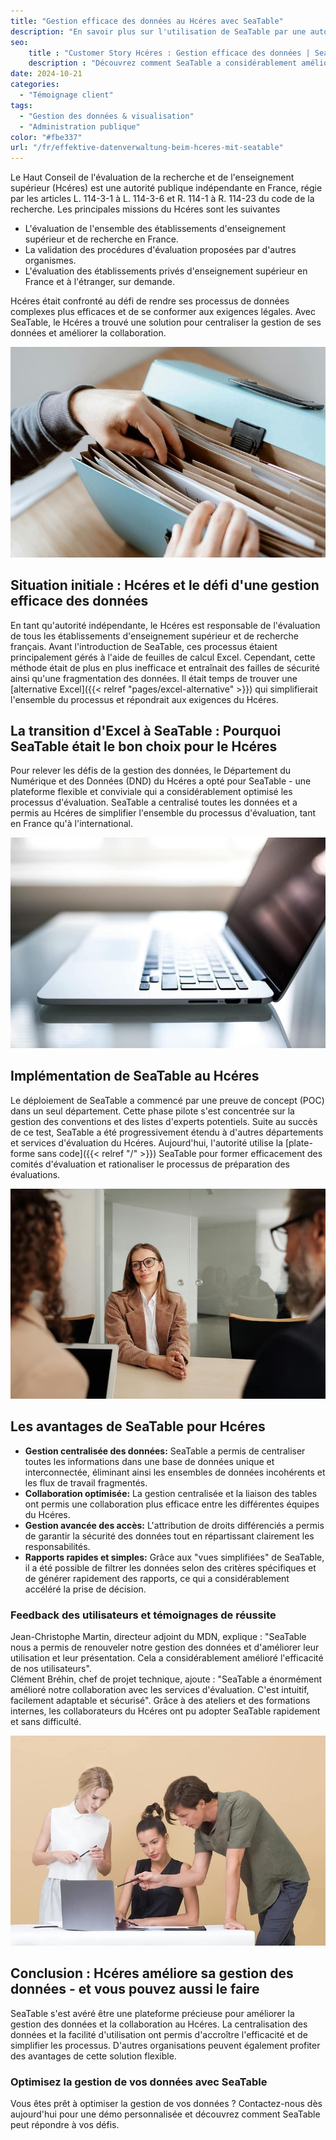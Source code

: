 ```yaml
---
title: "Gestion efficace des données au Hcéres avec SeaTable"
description: "En savoir plus sur l'utilisation de SeaTable par une autorité publique indépendante."
seo:
    title : "Customer Story Hcéres : Gestion efficace des données | SeaTable"
    description : "Découvrez comment SeaTable a considérablement amélioré la collaboration avec les services d'évaluation, en la rendant intuitive, personnalisable et sécurisée".
date: 2024-10-21
categories: 
  - "Témoignage client"
tags: 
  - "Gestion des données & visualisation"
  - "Administration publique"
color: "#fbe337"
url: "/fr/effektive-datenverwaltung-beim-hceres-mit-seatable"
---
```


Le Haut Conseil de l'évaluation de la recherche et de l'enseignement supérieur (Hcéres) est une autorité publique indépendante en France, régie par les articles L. 114-3-1 à L. 114-3-6 et R. 114-1 à R. 114-23 du code de la recherche. Les principales missions du Hcéres sont les suivantes

- L'évaluation de l'ensemble des établissements d'enseignement supérieur et de recherche en France.
- La validation des procédures d'évaluation proposées par d'autres organismes.
- L'évaluation des établissements privés d'enseignement supérieur en France et à l'étranger, sur demande.  
    
Hcéres était confronté au défi de rendre ses processus de données complexes plus efficaces et de se conformer aux exigences légales. Avec SeaTable, le Hcéres a trouvé une solution pour centraliser la gestion de ses données et améliorer la collaboration.

![La gestion des données par dossier est obsolète et fastidieuse - Transformation numérique avec SeaTable](pexels-anete-lusina-4792285-1.jpg)

## Situation initiale : Hcéres et le défi d'une gestion efficace des données

En tant qu'autorité indépendante, le Hcéres est responsable de l'évaluation de tous les établissements d'enseignement supérieur et de recherche français. Avant l'introduction de SeaTable, ces processus étaient principalement gérés à l'aide de feuilles de calcul Excel. Cependant, cette méthode était de plus en plus inefficace et entraînait des failles de sécurité ainsi qu'une fragmentation des données. Il était temps de trouver une [alternative Excel]({{< relref "pages/excel-alternative" >}}) qui simplifierait l'ensemble du processus et répondrait aux exigences du Hcéres.

## La transition d'Excel à SeaTable : Pourquoi SeaTable était le bon choix pour le Hcéres

Pour relever les défis de la gestion des données, le Département du Numérique et des Données (DND) du Hcéres a opté pour SeaTable - une plateforme flexible et conviviale qui a considérablement optimisé les processus d'évaluation. SeaTable a centralisé toutes les données et a permis au Hcéres de simplifier l'ensemble du processus d'évaluation, tant en France qu'à l'international.

![Gestion numérique avec SeaTable](pexels-natri-792199-1.jpg)

## Implémentation de SeaTable au Hcéres

Le déploiement de SeaTable a commencé par une preuve de concept (POC) dans un seul département. Cette phase pilote s'est concentrée sur la gestion des conventions et des listes d'experts potentiels. Suite au succès de ce test, SeaTable a été progressivement étendu à d'autres départements et services d'évaluation du Hcéres. Aujourd'hui, l'autorité utilise la [plate-forme sans code]({{< relref "/" >}}) SeaTable pour former efficacement des comités d'évaluation et rationaliser le processus de préparation des évaluations.

![Conseils sur la transition numérique avec SeaTable](pexels-edmond-dantes-4342496-1.jpg)

## Les avantages de SeaTable pour Hcéres

- **Gestion centralisée des données:** SeaTable a permis de centraliser toutes les informations dans une base de données unique et interconnectée, éliminant ainsi les ensembles de données incohérents et les flux de travail fragmentés.
- **Collaboration optimisée:** La gestion centralisée et la liaison des tables ont permis une collaboration plus efficace entre les différentes équipes du Hcéres.
- **Gestion avancée des accès:** L'attribution de droits différenciés a permis de garantir la sécurité des données tout en répartissant clairement les responsabilités.
- **Rapports rapides et simples:** Grâce aux "vues simplifiées" de SeaTable, il a été possible de filtrer les données selon des critères spécifiques et de générer rapidement des rapports, ce qui a considérablement accéléré la prise de décision.

### Feedback des utilisateurs et témoignages de réussite

Jean-Christophe Martin, directeur adjoint du MDN, explique : "SeaTable nous a permis de renouveler notre gestion des données et d'améliorer leur utilisation et leur présentation. Cela a considérablement amélioré l'efficacité de nos utilisateurs".  
Clément Bréhin, chef de projet technique, ajoute : "SeaTable a énormément amélioré notre collaboration avec les services d'évaluation. C'est intuitif, facilement adaptable et sécurisé". Grâce à des ateliers et des formations internes, les collaborateurs du Hcéres ont pu adopter SeaTable rapidement et sans difficulté.

![Introduction d'une nouvelle gestion numérique des données](pexels-moose-photos-170195-1036641-1.jpg)

## Conclusion : Hcéres améliore sa gestion des données - et vous pouvez aussi le faire

SeaTable s'est avéré être une plateforme précieuse pour améliorer la gestion des données et la collaboration au Hcéres. La centralisation des données et la facilité d'utilisation ont permis d'accroître l'efficacité et de simplifier les processus. D'autres organisations peuvent également profiter des avantages de cette solution flexible.

### Optimisez la gestion de vos données avec SeaTable

Vous êtes prêt à optimiser la gestion de vos données ? Contactez-nous dès aujourd'hui pour une démo personnalisée et découvrez comment SeaTable peut répondre à vos défis.
